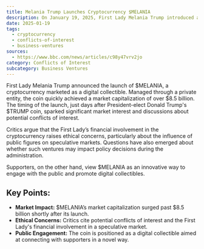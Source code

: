 ```yaml
---
title: Melania Trump Launches Cryptocurrency $MELANIA
description: On January 19, 2025, First Lady Melania Trump introduced a cryptocurrency, $MELANIA, raising ethical concerns and achieving rapid market success.
date: 2025-01-19
tags:
  - cryptocurrency
  - conflicts-of-interest
  - business-ventures
sources:
  - https://www.bbc.com/news/articles/c98y47vrv2jo
category: Conflicts of Interest
subcategory: Business Ventures
---
```

First Lady Melania Trump announced the launch of $MELANIA, a cryptocurrency marketed as a digital collectible. Managed through a private entity, the coin quickly achieved a market capitalization of over $8.5 billion. The timing of the launch, just days after President-elect Donald Trump's $TRUMP coin, sparked significant market interest and discussions about potential conflicts of interest.

Critics argue that the First Lady’s financial involvement in the cryptocurrency raises ethical concerns, particularly about the influence of public figures on speculative markets. Questions have also emerged about whether such ventures may impact policy decisions during the administration.

Supporters, on the other hand, view $MELANIA as an innovative way to engage with the public and promote digital collectibles.

## Key Points:

- **Market Impact:** $MELANIA’s market capitalization surged past $8.5 billion shortly after its launch.
- **Ethical Concerns:** Critics cite potential conflicts of interest and the First Lady's financial involvement in a speculative market.
- **Public Engagement:** The coin is positioned as a digital collectible aimed at connecting with supporters in a novel way.
